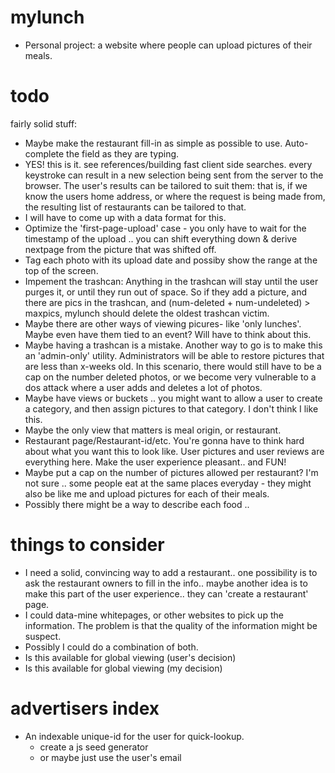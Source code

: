 mylunch
=======
* Personal project: a website where people can upload pictures of their meals.

todo
====

fairly solid stuff:
* Maybe make the restaurant fill-in as simple as possible to use.  Auto-
  complete the field as they are typing.
* YES!  this is it.  see references/building fast client side searches.
  every keystroke can result in a new selection being sent from the server
  to the browser.  The user's results can be tailored to suit them: that is,
  if we know the users home address, or where the request is being made from,
  the resulting list of restaurants can be tailored to that.
* I will have to come up with a data format for this.
* Optimize the 'first-page-upload' case - you only have to wait for the
  timestamp of the upload .. you can shift everything down & derive nextpage
  from the picture that was shifted off.
* Tag each photo with its upload date and possiby show the range at the top 
  of the screen.
* Impement the trashcan: 
  Anything in the trashcan will stay until the user purges it, or until
  they run out of space.  So if they add a picture, and there are pics in 
  the trashcan, and (num-deleted + num-undeleted) > maxpics, mylunch should
  delete the oldest trashcan victim.
* Maybe there are other ways of viewing picures- like 'only lunches'.  Maybe
  even have them tied to an event?  Will have to think about this.
* Maybe having a trashcan is a mistake.  Another way to go is to make this an
  'admin-only' utility.  Administrators will be able to restore pictures that
  are less than x-weeks old.  In this scenario, there would still have to be
  a cap on the number deleted photos, or we become very vulnerable to a dos
  attack where a user adds and deletes a lot of photos.
* Maybe have views or buckets .. you might want to allow a user to create
  a category, and then assign pictures to that category.  I don't think 
  I like this.
* Maybe the only view that matters is meal origin, or restaurant.
* Restaurant page/Restaurant-id/etc.  You're gonna have to think hard
  about what you want this to look like.  User pictures and user reviews are
  everything here.  Make the user experience pleasant.. and FUN!
* Maybe put a cap on the number of pictures allowed per restaurant?  I'm not
  sure .. some people eat at the same places everyday - they might also 
  be like me and upload pictures for each of their meals.
* Possibly there might be a way to describe each food .. 


things to consider
==================
* I need a solid, convincing way to add a restaurant.. one possibility is
  to ask the restaurant owners to fill in the info.. maybe another idea is
  to make this part of the user experience.. they can 'create a restaurant' 
  page.
* I could data-mine whitepages, or other websites to pick up the information.
  The problem is that the quality of the information might be suspect.
* Possibly I could do a combination of both.
* Is this available for global viewing (user's decision)
* Is this available for global viewing (my decision)

advertisers index
=================
* An indexable unique-id for the user for quick-lookup.
    - create a js seed generator
    - or maybe just use the user's email

